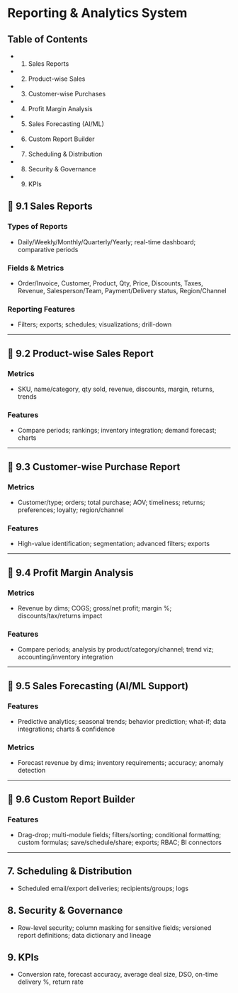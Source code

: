 # Reporting & Analytics System

## Table of Contents
- 1. Sales Reports
- 2. Product-wise Sales
- 3. Customer-wise Purchases
- 4. Profit Margin Analysis
- 5. Sales Forecasting (AI/ML)
- 6. Custom Report Builder
- 7. Scheduling & Distribution
- 8. Security & Governance
- 9. KPIs

## 🔹 9.1 Sales Reports

### Types of Reports
- Daily/Weekly/Monthly/Quarterly/Yearly; real-time dashboard; comparative periods

### Fields & Metrics
- Order/Invoice, Customer, Product, Qty, Price, Discounts, Taxes, Revenue, Salesperson/Team, Payment/Delivery status, Region/Channel

### Reporting Features
- Filters; exports; schedules; visualizations; drill-down

---

## 🔹 9.2 Product-wise Sales Report

### Metrics
- SKU, name/category, qty sold, revenue, discounts, margin, returns, trends

### Features
- Compare periods; rankings; inventory integration; demand forecast; charts

---

## 🔹 9.3 Customer-wise Purchase Report

### Metrics
- Customer/type; orders; total purchase; AOV; timeliness; returns; preferences; loyalty; region/channel

### Features
- High-value identification; segmentation; advanced filters; exports

---

## 🔹 9.4 Profit Margin Analysis

### Metrics
- Revenue by dims; COGS; gross/net profit; margin %; discounts/tax/returns impact

### Features
- Compare periods; analysis by product/category/channel; trend viz; accounting/inventory integration

---

## 🔹 9.5 Sales Forecasting (AI/ML Support)

### Features
- Predictive analytics; seasonal trends; behavior prediction; what-if; data integrations; charts & confidence

### Metrics
- Forecast revenue by dims; inventory requirements; accuracy; anomaly detection

---

## 🔹 9.6 Custom Report Builder

### Features
- Drag-drop; multi-module fields; filters/sorting; conditional formatting; custom formulas; save/schedule/share; exports; RBAC; BI connectors

---

## 7. Scheduling & Distribution
- Scheduled email/export deliveries; recipients/groups; logs

## 8. Security & Governance
- Row-level security; column masking for sensitive fields; versioned report definitions; data dictionary and lineage

## 9. KPIs
- Conversion rate, forecast accuracy, average deal size, DSO, on-time delivery %, return rate

